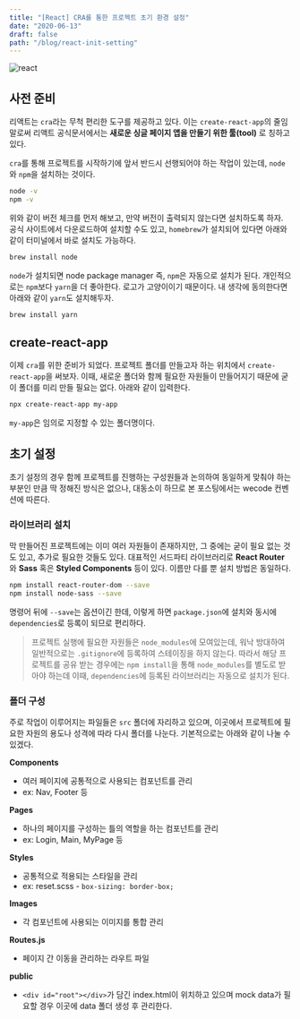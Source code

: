 ```yaml
---
title: "[React] CRA를 통한 프로젝트 초기 환경 설정"
date: "2020-06-13"
draft: false
path: "/blog/react-init-setting"
---
```


![react](https://jeonghwan-kim.github.io/assets/imgs/2018/07/16/react-logo.png)

## 사전 준비
리액트는 `cra`라는 무척 편리한 도구를 제공하고 있다. 이는 `create-react-app`의 줄임말로써 리액트 공식문서에서는 **새로운 싱글 페이지 앱을 만들기 위한 툴(tool)** 로 칭하고 있다.

`cra`를 통해 프로젝트를 시작하기에 앞서 반드시 선행되어야 하는 작업이 있는데, `node`와 `npm`을 설치하는 것이다.

```bash
node -v
npm -v
```

위와 같이 버전 체크를 먼저 해보고, 만약 버전이 출력되지 않는다면 설치하도록 하자. 공식 사이트에서 다운로드하여 설치할 수도 있고, `homebrew`가 설치되어 있다면 아래와 같이 터미널에서 바로 설치도 가능하다.

```bash
brew install node
```

`node`가 설치되면 node package manager 즉, `npm`은 자동으로 설치가 된다. 개인적으로는 `npm`보다  `yarn`을 더 좋아한다. 로고가 고양이이기 때문이다. 내 생각에 동의한다면 아래와 같이 `yarn`도 설치해두자.

```bash
brew install yarn
```


## create-react-app
이제 `cra`를 위한 준비가 되었다. 프로젝트 폴더를 만들고자 하는 위치에서 `create-react-app`을 써보자. 이때, 새로운 폴더와 함께 필요한 자원들이 만들어지기 때문에 굳이 폴더를 미리 만들 필요는 없다. 아래와 같이 입력한다.

```bash
npx create-react-app my-app
```

`my-app`은 임의로 지정할 수 있는 폴더명이다.


## 초기 설정
초기 설정의 경우 함께 프로젝트를 진행하는 구성원들과 논의하여 동일하게 맞춰야 하는 부분인 만큼 딱 정해진 방식은 없으나, 대동소이 하므로 본 포스팅에서는 wecode 컨벤션에 따른다.

### 라이브러리 설치
막 만들어진 프로젝트에는 이미 여러 자원들이 존재하지만, 그 중에는 굳이 필요 없는 것도 있고, 추가로 필요한 것들도 있다. 대표적인 서드파티 라이브러리로 **React Router** 와 **Sass** 혹은 **Styled Components** 등이 있다. 이름만 다를 뿐 설치 방법은 동일하다.

```bash
npm install react-router-dom --save
npm install node-sass --save
```

명령어 뒤에 `--save`는 옵션이긴 한데, 이렇게 하면 `package.json`에 설치와 동시에 `dependencies`로 등록이 되므로 편리하다.

> 프로젝트 실행에 필요한 자원들은 `node_modules`에 모여있는데, 워낙 방대하여 일반적으로는 `.gitignore`에  등록하여 스테이징을 하지 않는다. 따라서 해당 프로젝트를 공유 받는 경우에는 `npm install`을 통해 `node_modules`를 별도로 받아야 하는데 이때, `dependencies`에 등록된 라이브러리는 자동으로 설치가 된다.

### 폴더 구성
주로 작업이 이루어지는 파일들은 `src` 폴더에 자리하고 있으며, 이곳에서 프로젝트에 필요한 자원의 용도나 성격에 따라 다시 폴더를 나눈다. 기본적으로는 아래와 같이 나눌 수 있겠다.

**Components**
- 여러 페이지에 공통적으로 사용되는 컴포넌트를 관리
- ex: Nav, Footer 등

**Pages**
- 하나의 페이지를 구성하는 틀의 역할을 하는 컴포넌트를 관리
- ex: Login, Main, MyPage 등

**Styles**
- 공통적으로 적용되는 스타일을 관리
- ex: reset.scss - `box-sizing: border-box;`

**Images**
- 각 컴포넌트에 사용되는 이미지를 통합 관리

**Routes.js**
- 페이지 간 이동을 관리하는 라우트 파일

**public**
- `<div id="root"></div>`가 담긴 index.html이 위치하고 있으며 mock data가 필요할 경우 이곳에 data 폴더 생성 후 관리한다.

